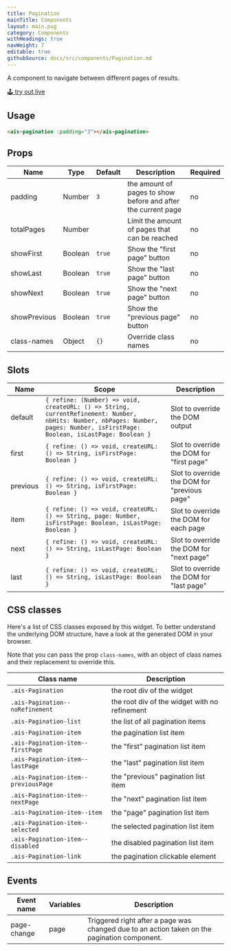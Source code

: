 ```yaml
---
title: Pagination
mainTitle: Components
layout: main.pug
category: Components
withHeadings: true
navWeight: 7
editable: true
githubSource: docs/src/components/Pagination.md
---
```


A component to navigate between different pages of results.

<a class="btn btn-static-theme" href="stories/?selectedKind=ais-pagination">🕹 try out live</a>

## Usage

```html
<ais-pagination :padding="3"></ais-pagination>
```

## Props

Name | Type | Default | Description | Required
---|---|---|---|---
padding | Number | `3` | the amount of pages to show before and after the current page | no
totalPages | Number | | Limit the amount of pages that can be reached | no
showFirst | Boolean | `true` | Show the "first page" button | no
showLast | Boolean | `true` | Show the "last page" button | no
showNext | Boolean | `true` | Show the "next page" button | no
showPrevious | Boolean | `true` | Show the "previous page" button | no
class-names | Object | `{}` | Override class names | no

## Slots

Name | Scope | Description
---|---|---
default | `{ refine: (Number) => void, createURL: () => String, currentRefinement: Number, nbHits: Number, nbPages: Number, pages: Number, isFirstPage: Boolean, isLastPage: Boolean }` | Slot to override the DOM output
first | `{ refine: () => void, createURL: () => String, isFirstPage: Boolean }` | Slot to override the DOM for "first page"
previous | `{ refine: () => void, createURL: () => String, isFirstPage: Boolean }` | Slot to override the DOM for "previous page"
item | `{ refine: () => void, createURL: () => String, page: Number, isFirstPage: Boolean, isLastPage: Boolean }` | Slot to override the DOM for each page
next | `{ refine: () => void, createURL: () => String, isLastPage: Boolean }` | Slot to override the DOM for "next page"
last | `{ refine: () => void, createURL: () => String, isLastPage: Boolean }` | Slot to override the DOM for "last page"


## CSS classes

Here's a list of CSS classes exposed by this widget. To better understand the underlying
DOM structure, have a look at the generated DOM in your browser.

Note that you can pass the prop `class-names`, with an object of class names and their replacement to override this.

Class name | Description
---|---
`.ais-Pagination` | the root div of the widget
`.ais-Pagination--noRefinement` | the root div of the widget with no refinement
`.ais-Pagination-list` | the list of all pagination items
`.ais-Pagination-item` | the pagination list item
`.ais-Pagination-item--firstPage` | the "first" pagination list item
`.ais-Pagination-item--lastPage` | the "last" pagination list item
`.ais-Pagination-item--previousPage` | the "previous" pagination list item
`.ais-Pagination-item--nextPage` | the "next" pagination list item
`.ais-Pagination-item--item` | the "page" pagination list item
`.ais-Pagination-item--selected` | the selected pagination list item
`.ais-Pagination-item--disabled` | the disabled pagination list item
`.ais-Pagination-link` | the pagination clickable element

## Events

Event name | Variables | Description
---|---|---
page-change | page | Triggered right after a page was changed due to an action taken on the pagination component.
